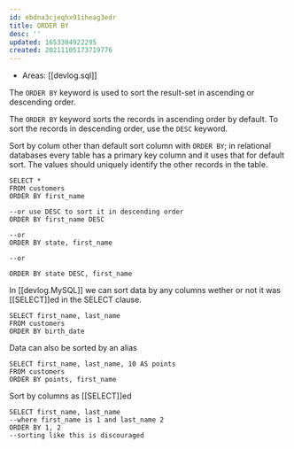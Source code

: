 ```yaml
---
id: ebdna3cjeqhx91iheag3edr
title: ORDER BY
desc: ''
updated: 1653304922295
created: 20211105173719776
---
```


- Areas: [[devlog.sql]]

The `ORDER BY` keyword is used to sort the result-set in ascending or descending order.

The `ORDER BY` keyword sorts the records in ascending order by default. To sort the records in descending order, use the `DESC` keyword.

Sort by colum other than default sort column with `ORDER BY`; in relational databases every table has a primary key column and it uses that for default sort. The values should uniquely identify the other records in the table.

    SELECT *
    FROM customers
    ORDER BY first_name

    --or use DESC to sort it in descending order
    ORDER BY first_name DESC

    --or
    ORDER BY state, first_name

    --or

    ORDER BY state DESC, first_name

In [[devlog.MySQL]] we can sort data by any columns wether or not it was [[SELECT]]ed in the SELECT clause.

    SELECT first_name, last_name
    FROM customers
    ORDER BY birth_date

Data can also be sorted by an alias

    SELECT first_name, last_name, 10 AS points
    FROM customers
    ORDER BY points, first_name

Sort by columns as [[SELECT]]ed

    SELECT first_name, last_name
    --where first_name is 1 and last_name 2
    ORDER BY 1, 2
    --sorting like this is discouraged
